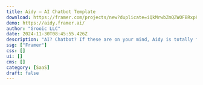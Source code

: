 ```yaml
---
title: Aidy — AI Chatbot Template
download: https://framer.com/projects/new?duplicate=iQkMrwbZmQZWOFBRxp8E&duplicateType=siteTemplate
demo: https://aidy.framer.ai/
author: "Grooic LLC"
date: 2024-11-30T08:45:55.426Z
description: "AI? Chatbot? If these are on your mind, Aidy is totally for you. Grab Aidy and run your chatbot AI website."
ssg: ["Framer"]
css: []
ui: []
cms: []
category: [SaaS]
draft: false
---
```

